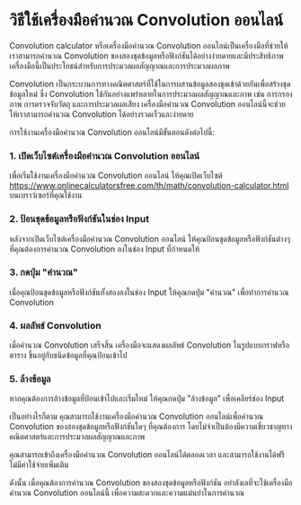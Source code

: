 วิธีใช้เครื่องมือคำนวณ Convolution ออนไลน์
==========================================

Convolution calculator หรือเครื่องมือคำนวณ Convolution ออนไลน์เป็นเครื่องมือที่ช่วยให้เราสามารถคำนวณ Convolution ของสองชุดข้อมูลหรือฟังก์ชันได้อย่างง่ายดายและมีประสิทธิภาพ เครื่องมือนี้เป็นประโยชน์สำหรับการประมวลผลสัญญาณและการประมวลผลภาพ

Convolution เป็นกระบวนการทางคณิตศาสตร์ที่ใช้ในการผสานข้อมูลสองชุดเข้าด้วยกันเพื่อสร้างชุดข้อมูลใหม่ ซึ่ง Convolution ใช้กันอย่างแพร่หลายในการประมวลผลสัญญาณและภาพ เช่น การกรองภาพ การตรวจจับวัตถุ และการประมวลผลเสียง เครื่องมือคำนวณ Convolution ออนไลน์นี้จะช่วยให้เราสามารถคำนวณ Convolution ได้อย่างรวดเร็วและง่ายดาย

การใช้งานเครื่องมือคำนวณ Convolution ออนไลน์มีขั้นตอนดังต่อไปนี้:

### 1. เปิดเว็บไซต์เครื่องมือคำนวณ Convolution ออนไลน์

เพื่อเริ่มใช้งานเครื่องมือคำนวณ Convolution ออนไลน์ ให้คุณเปิดเว็บไซต์ <https://www.onlinecalculatorsfree.com/th/math/convolution-calculator.html> บนเบราว์เซอร์ที่คุณใช้งาน

### 2. ป้อนชุดข้อมูลหรือฟังก์ชันในช่อง Input

หลังจากเปิดเว็บไซต์เครื่องมือคำนวณ Convolution ออนไลน์ ให้คุณป้อนชุดข้อมูลหรือฟังก์ชันต่างๆ ที่คุณต้องการคำนวณ Convolution ลงในช่อง Input ที่กำหนดให้

### 3. กดปุ่ม "คำนวณ"

เมื่อคุณป้อนชุดข้อมูลหรือฟังก์ชันทั้งสองลงในช่อง Input ให้คุณกดปุ่ม "คำนวณ" เพื่อทำการคำนวณ Convolution

### 4. ผลลัพธ์ Convolution

เมื่อคำนวณ Convolution เสร็จสิ้น เครื่องมือจะแสดงผลลัพธ์ Convolution ในรูปแบบกราฟหรือตาราง ขึ้นอยู่กับชนิดข้อมูลที่คุณป้อนเข้าไป

### 5. ล้างข้อมูล

หากคุณต้องการล้างข้อมูลที่ป้อนเข้าไปและเริ่มใหม่ ให้คุณกดปุ่ม "ล้างข้อมูล" เพื่อเคลียร์ช่อง Input

เป็นอย่างไรก็ตาม คุณสามารถใช้งานเครื่องมือคำนวณ Convolution ออนไลน์เพื่อคำนวณ Convolution ของสองชุดข้อมูลหรือฟังก์ชันใดๆ ที่คุณต้องการ โดยไม่จำเป็นต้องมีความเชี่ยวชาญทางคณิตศาสตร์และการประมวลผลสัญญาณและภาพ

คุณสามารถเข้าถึงเครื่องมือคำนวณ Convolution ออนไลน์ได้ตลอดเวลา และสามารถใช้งานได้ฟรี ไม่มีค่าใช้จ่ายเพิ่มเติม

ดังนั้น เมื่อคุณต้องการคำนวณ Convolution ของสองชุดข้อมูลหรือฟังก์ชัน อย่าลังเลที่จะใช้เครื่องมือคำนวณ Convolution ออนไลน์นี้ เพื่อความสะดวกและความแม่นยำในการคำนวณ